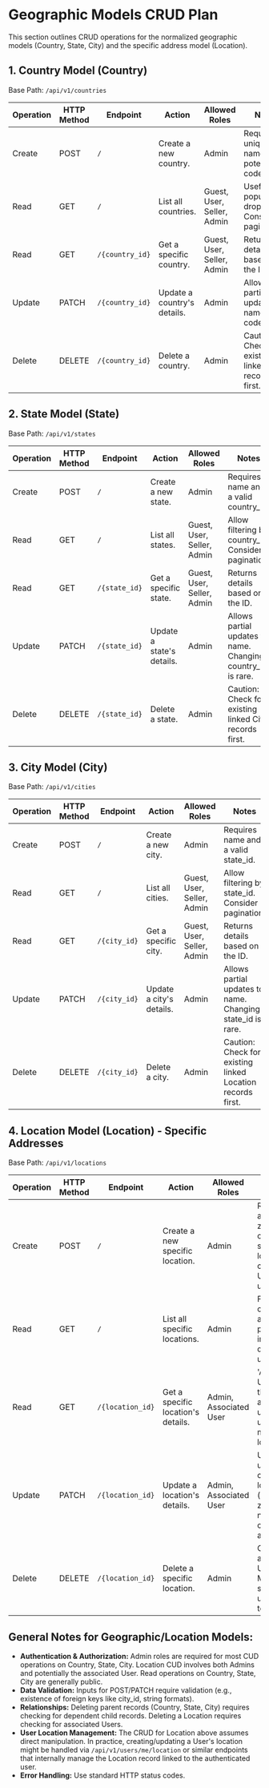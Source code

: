 # Geographic Models CRUD Plan

This section outlines CRUD operations for the normalized geographic models (Country, State, City) and the specific address model (Location).

## 1. Country Model (Country)

Base Path: `/api/v1/countries`

| Operation | HTTP Method | Endpoint        | Action                      | Allowed Roles              | Notes                                                   |
| --------- | ----------- | --------------- | --------------------------- | -------------------------- | ------------------------------------------------------- |
| Create    | POST        | `/`             | Create a new country.       | Admin                      | Requires unique name and potentially code.              |
| Read      | GET         | `/`             | List all countries.         | Guest, User, Seller, Admin | Useful for populating dropdowns. Consider pagination.   |
| Read      | GET         | `/{country_id}` | Get a specific country.     | Guest, User, Seller, Admin | Returns details based on the ID.                        |
| Update    | PATCH       | `/{country_id}` | Update a country's details. | Admin                      | Allows partial updates to name or code.                 |
| Delete    | DELETE      | `/{country_id}` | Delete a country.           | Admin                      | Caution: Check for existing linked State records first. |

## 2. State Model (State)

Base Path: `/api/v1/states`

| Operation | HTTP Method | Endpoint      | Action                    | Allowed Roles              | Notes                                                        |
| --------- | ----------- | ------------- | ------------------------- | -------------------------- | ------------------------------------------------------------ |
| Create    | POST        | `/`           | Create a new state.       | Admin                      | Requires name and a valid country_id.                        |
| Read      | GET         | `/`           | List all states.          | Guest, User, Seller, Admin | Allow filtering by country_id. Consider pagination.          |
| Read      | GET         | `/{state_id}` | Get a specific state.     | Guest, User, Seller, Admin | Returns details based on the ID.                             |
| Update    | PATCH       | `/{state_id}` | Update a state's details. | Admin                      | Allows partial updates to name. Changing country_id is rare. |
| Delete    | DELETE      | `/{state_id}` | Delete a state.           | Admin                      | Caution: Check for existing linked City records first.       |

## 3. City Model (City)

Base Path: `/api/v1/cities`

| Operation | HTTP Method | Endpoint     | Action                   | Allowed Roles              | Notes                                                      |
| --------- | ----------- | ------------ | ------------------------ | -------------------------- | ---------------------------------------------------------- |
| Create    | POST        | `/`          | Create a new city.       | Admin                      | Requires name and a valid state_id.                        |
| Read      | GET         | `/`          | List all cities.         | Guest, User, Seller, Admin | Allow filtering by state_id. Consider pagination.          |
| Read      | GET         | `/{city_id}` | Get a specific city.     | Guest, User, Seller, Admin | Returns details based on the ID.                           |
| Update    | PATCH       | `/{city_id}` | Update a city's details. | Admin                      | Allows partial updates to name. Changing state_id is rare. |
| Delete    | DELETE      | `/{city_id}` | Delete a city.           | Admin                      | Caution: Check for existing linked Location records first. |

## 4. Location Model (Location) - Specific Addresses

Base Path: `/api/v1/locations`

| Operation | HTTP Method | Endpoint         | Action                             | Allowed Roles          | Notes                                                                                                 |
| --------- | ----------- | ---------------- | ---------------------------------- | ---------------------- | ----------------------------------------------------------------------------------------------------- |
| Create    | POST        | `/`              | Create a new specific location.    | Admin                  | Requires address, zip_code, city_id. User-specific locations often created via User profile updates.  |
| Read      | GET         | `/`              | List all specific locations.       | Admin                  | Filterable by city_id. Listing all might have privacy implications depending on use case.             |
| Read      | GET         | `/{location_id}` | Get a specific location's details. | Admin, Associated User | 'Associated User' means the authenticated user whose user.location_id matches this location.id.       |
| Update    | PATCH       | `/{location_id}` | Update a location's details.       | Admin, Associated User | Users can only update their own associated location (address, zip_code, name). Admins can update any. |
| Delete    | DELETE      | `/{location_id}` | Delete a specific location.        | Admin                  | Caution: Check associated User records. May need to set user.location_id to NULL.                     |

## General Notes for Geographic/Location Models:

- **Authentication & Authorization:** Admin roles are required for most CUD operations on Country, State, City. Location CUD involves both Admins and potentially the associated User. Read operations on Country, State, City are generally public.
- **Data Validation:** Inputs for POST/PATCH require validation (e.g., existence of foreign keys like city_id, string formats).
- **Relationships:** Deleting parent records (Country, State, City) requires checking for dependent child records. Deleting a Location requires checking for associated Users.
- **User Location Management:** The CRUD for Location above assumes direct manipulation. In practice, creating/updating a User's location might be handled via `/api/v1/users/me/location` or similar endpoints that internally manage the Location record linked to the authenticated user.
- **Error Handling:** Use standard HTTP status codes.
